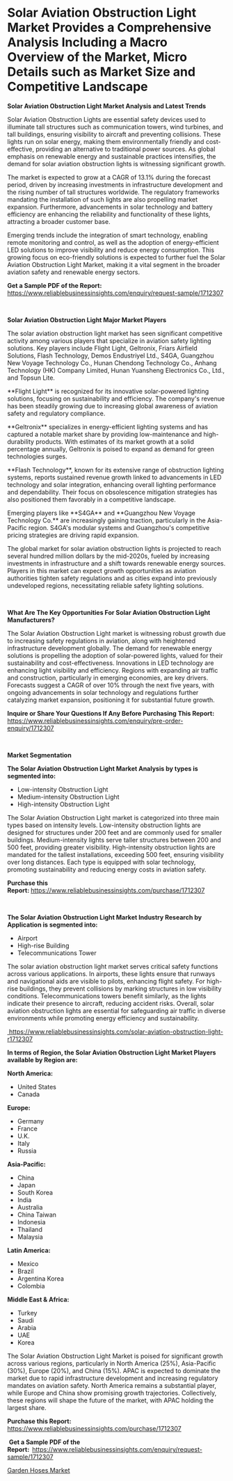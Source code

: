 <p><h1>Solar Aviation Obstruction Light Market Provides a Comprehensive Analysis Including a Macro Overview of the Market, Micro Details such as Market Size and Competitive Landscape</h1></p><p><strong>Solar Aviation Obstruction Light Market Analysis and Latest Trends</strong></p>
<p><p>Solar Aviation Obstruction Lights are essential safety devices used to illuminate tall structures such as communication towers, wind turbines, and tall buildings, ensuring visibility to aircraft and preventing collisions. These lights run on solar energy, making them environmentally friendly and cost-effective, providing an alternative to traditional power sources. As global emphasis on renewable energy and sustainable practices intensifies, the demand for solar aviation obstruction lights is witnessing significant growth.</p><p>The market is expected to grow at a CAGR of 13.1% during the forecast period, driven by increasing investments in infrastructure development and the rising number of tall structures worldwide. The regulatory frameworks mandating the installation of such lights are also propelling market expansion. Furthermore, advancements in solar technology and battery efficiency are enhancing the reliability and functionality of these lights, attracting a broader customer base.</p><p>Emerging trends include the integration of smart technology, enabling remote monitoring and control, as well as the adoption of energy-efficient LED solutions to improve visibility and reduce energy consumption. This growing focus on eco-friendly solutions is expected to further fuel the Solar Aviation Obstruction Light Market, making it a vital segment in the broader aviation safety and renewable energy sectors.</p></p>
<p><strong>Get a Sample PDF of the Report:&nbsp;</strong> <a href="https://www.reliablebusinessinsights.com/enquiry/request-sample/1712307?utm_campaign=1106&utm_medium=2&utm_source=Github&utm_content=ia&utm_term=11012025&utm_id=solar-aviation-obstruction-light">https://www.reliablebusinessinsights.com/enquiry/request-sample/1712307</a></p>
<p>&nbsp;</p>
<p><strong>Solar Aviation Obstruction Light Major Market Players</strong></p>
<p><p>The solar aviation obstruction light market has seen significant competitive activity among various players that specialize in aviation safety lighting solutions. Key players include Flight Light, Geltronix, Friars Airfield Solutions, Flash Technology, Demos Endustriyel Ltd., S4GA, Guangzhou New Voyage Technology Co., Hunan Chendong Technology Co., Anhang Technology (HK) Company Limited, Hunan Yuansheng Electronics Co., Ltd., and Topsun Lite.</p><p>**Flight Light** is recognized for its innovative solar-powered lighting solutions, focusing on sustainability and efficiency. The company's revenue has been steadily growing due to increasing global awareness of aviation safety and regulatory compliance.</p><p>**Geltronix** specializes in energy-efficient lighting systems and has captured a notable market share by providing low-maintenance and high-durability products. With estimates of its market growth at a solid percentage annually, Geltronix is poised to expand as demand for green technologies surges.</p><p>**Flash Technology**, known for its extensive range of obstruction lighting systems, reports sustained revenue growth linked to advancements in LED technology and solar integration, enhancing overall lighting performance and dependability. Their focus on obsolescence mitigation strategies has also positioned them favorably in a competitive landscape.</p><p>Emerging players like **S4GA** and **Guangzhou New Voyage Technology Co.** are increasingly gaining traction, particularly in the Asia-Pacific region. S4GA's modular systems and Guangzhou's competitive pricing strategies are driving rapid expansion.</p><p>The global market for solar aviation obstruction lights is projected to reach several hundred million dollars by the mid-2020s, fueled by increasing investments in infrastructure and a shift towards renewable energy sources. Players in this market can expect growth opportunities as aviation authorities tighten safety regulations and as cities expand into previously undeveloped regions, necessitating reliable safety lighting solutions.</p></p>
<p>&nbsp;</p>
<p><strong>What Are The Key Opportunities For Solar Aviation Obstruction Light Manufacturers?</strong></p>
<p><p>The Solar Aviation Obstruction Light market is witnessing robust growth due to increasing safety regulations in aviation, along with heightened infrastructure development globally. The demand for renewable energy solutions is propelling the adoption of solar-powered lights, valued for their sustainability and cost-effectiveness. Innovations in LED technology are enhancing light visibility and efficiency. Regions with expanding air traffic and construction, particularly in emerging economies, are key drivers. Forecasts suggest a CAGR of over 10% through the next five years, with ongoing advancements in solar technology and regulations further catalyzing market expansion, positioning it for substantial future growth.</p></p>
<p><strong>Inquire or Share Your Questions If Any Before Purchasing This Report:</strong> <a href="https://www.reliablebusinessinsights.com/enquiry/pre-order-enquiry/1712307?utm_campaign=1106&utm_medium=2&utm_source=Github&utm_content=ia&utm_term=11012025&utm_id=solar-aviation-obstruction-light">https://www.reliablebusinessinsights.com/enquiry/pre-order-enquiry/1712307</a></p>
<p>&nbsp;</p>
<p><strong>Market Segmentation</strong></p>
<p><strong>The Solar Aviation Obstruction Light Market Analysis by types is segmented into:</strong></p>
<p><ul><li>Low-intensity Obstruction Light</li><li>Medium-intensity Obstruction Light</li><li>High-intensity Obstruction Light</li></ul></p>
<p><p>The Solar Aviation Obstruction Light market is categorized into three main types based on intensity levels. Low-intensity obstruction lights are designed for structures under 200 feet and are commonly used for smaller buildings. Medium-intensity lights serve taller structures between 200 and 500 feet, providing greater visibility. High-intensity obstruction lights are mandated for the tallest installations, exceeding 500 feet, ensuring visibility over long distances. Each type is equipped with solar technology, promoting sustainability and reducing energy costs in aviation safety.</p></p>
<p><strong>Purchase this Report:&nbsp;</strong><a href="https://www.reliablebusinessinsights.com/purchase/1712307?utm_campaign=1106&utm_medium=2&utm_source=Github&utm_content=ia&utm_term=11012025&utm_id=solar-aviation-obstruction-light">https://www.reliablebusinessinsights.com/purchase/1712307</a></p>
<p>&nbsp;</p>
<p><strong>The Solar Aviation Obstruction Light Market Industry Research by Application is segmented into:</strong></p>
<p><ul><li>Airport</li><li>High-rise Building</li><li>Telecommunications Tower</li></ul></p>
<p><p>The solar aviation obstruction light market serves critical safety functions across various applications. In airports, these lights ensure that runways and navigational aids are visible to pilots, enhancing flight safety. For high-rise buildings, they prevent collisions by marking structures in low visibility conditions. Telecommunications towers benefit similarly, as the lights indicate their presence to aircraft, reducing accident risks. Overall, solar aviation obstruction lights are essential for safeguarding air traffic in diverse environments while promoting energy efficiency and sustainability.</p></p>
<p><a href="https://www.reliablebusinessinsights.com/solar-aviation-obstruction-light-r1712307?utm_campaign=1106&utm_medium=2&utm_source=Github&utm_content=ia&utm_term=11012025&utm_id=solar-aviation-obstruction-light">&nbsp;https://www.reliablebusinessinsights.com/solar-aviation-obstruction-light-r1712307</a></p>
<p><strong>In terms of Region, the Solar Aviation Obstruction Light Market Players available by Region are:</strong></p>
<p>
    <p> <strong> North America: </strong>
        <ul>
            <li>United States</li>
            <li>Canada</li>
        </ul>
        </p> 
    <p> <strong> Europe: </strong>
        <ul>
            <li>Germany</li>
            <li>France</li>
            <li>U.K.</li>
            <li>Italy</li>
            <li>Russia</li>
        </ul>
        </p> 
    <p> <strong> Asia-Pacific: </strong>
        <ul>
            <li>China</li>
            <li>Japan</li>
            <li>South Korea</li>
            <li>India</li>
            <li>Australia</li>
            <li>China Taiwan</li>
            <li>Indonesia</li>
            <li>Thailand</li>
            <li>Malaysia</li>
        </ul>
        </p> 
    <p> <strong> Latin America: </strong>
        <ul>
            <li>Mexico</li>
            <li>Brazil</li>
            <li>Argentina Korea</li>
            <li>Colombia</li>
        </ul>
        </p> 
    <p> <strong> Middle East & Africa: </strong>
        <ul>
            <li>Turkey</li>
            <li>Saudi</li>
            <li>Arabia</li>
            <li>UAE</li>
            <li>Korea</li>
        </ul>
    </p>
    </p>
<p><p>The Solar Aviation Obstruction Light Market is poised for significant growth across various regions, particularly in North America (25%), Asia-Pacific (30%), Europe (20%), and China (15%). APAC is expected to dominate the market due to rapid infrastructure development and increasing regulatory mandates on aviation safety. North America remains a substantial player, while Europe and China show promising growth trajectories. Collectively, these regions will shape the future of the market, with APAC holding the largest share.</p></p>
<p><strong>Purchase this Report: </strong><a href="https://www.reliablebusinessinsights.com/purchase/1712307?utm_campaign=1106&utm_medium=2&utm_source=Github&utm_content=ia&utm_term=11012025&utm_id=solar-aviation-obstruction-light">https://www.reliablebusinessinsights.com/purchase/1712307</a></p>
<p>&nbsp;<strong>Get a Sample PDF of the Report:&nbsp;&nbsp;</strong><a href="https://www.reliablebusinessinsights.com/enquiry/request-sample/1712307?utm_campaign=1106&utm_medium=2&utm_source=Github&utm_content=ia&utm_term=11012025&utm_id=solar-aviation-obstruction-light">https://www.reliablebusinessinsights.com/enquiry/request-sample/1712307</a></p>
<p><strong></strong></p>
<p><p><a href="https://github.com/mathastilley812967/Market-Research-Report-List-1/blob/main/garden-hoses-market.md?utm_campaign=1106&utm_medium=2&utm_source=Github&utm_content=ia&utm_term=11012025&utm_id=solar-aviation-obstruction-light">Garden Hoses Market</a></p></p>
